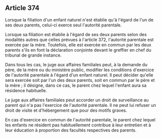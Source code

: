 Article 374
----
Lorsque la filiation d'un enfant naturel n'est établie qu'à l'égard de l'un de
ses deux parents, celui-ci exerce seul l'autorité parentale.

Lorsque sa filiation est établie à l'égard de ses deux parents selon des
modalités autres que celles prévues à l'article 372, l'autorité parentale est
exercée par la mère. Toutefois, elle est exercée en commun par les deux parents
s'ils en font la déclaration conjointe devant le greffier en chef du tribunal de
grande instance.

Dans tous les cas, le juge aux affaires familiales peut, à la demande du père,
de la mère ou du ministère public, modifier les conditions d'exercice de
l'autorité parentale à l'égard d'un enfant naturel. Il peut décider qu'elle sera
exercée soit par l'un des deux parents, soit en commun par le père et la mère ;
il désigne, dans ce cas, le parent chez lequel l'enfant aura sa résidence
habituelle.

Le juge aux affaires familiales peut accorder un droit de surveillance au parent
qui n'a pas l'exercice de l'autorité parentale. Il ne peut lui refuser un droit
de visite et d'hébergement que pour des motifs graves.

En cas d'exercice en commun de l'autorité parentale, le parent chez lequel les
enfants ne résident pas habituellement contribue à leur entretien et à leur
éducation à proportion des facultés respectives des parents.
